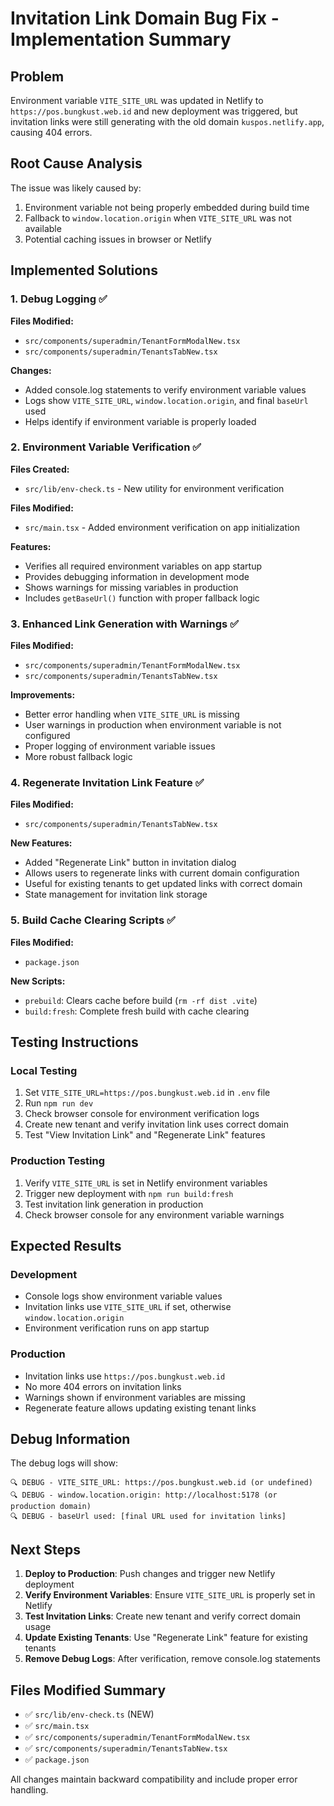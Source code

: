 # Invitation Link Domain Bug Fix - Implementation Summary

## Problem
Environment variable `VITE_SITE_URL` was updated in Netlify to `https://pos.bungkust.web.id` and new deployment was triggered, but invitation links were still generating with the old domain `kuspos.netlify.app`, causing 404 errors.

## Root Cause Analysis
The issue was likely caused by:
1. Environment variable not being properly embedded during build time
2. Fallback to `window.location.origin` when `VITE_SITE_URL` was not available
3. Potential caching issues in browser or Netlify

## Implemented Solutions

### 1. Debug Logging ✅
**Files Modified:**
- `src/components/superadmin/TenantFormModalNew.tsx`
- `src/components/superadmin/TenantsTabNew.tsx`

**Changes:**
- Added console.log statements to verify environment variable values
- Logs show `VITE_SITE_URL`, `window.location.origin`, and final `baseUrl` used
- Helps identify if environment variable is properly loaded

### 2. Environment Variable Verification ✅
**Files Created:**
- `src/lib/env-check.ts` - New utility for environment verification

**Files Modified:**
- `src/main.tsx` - Added environment verification on app initialization

**Features:**
- Verifies all required environment variables on app startup
- Provides debugging information in development mode
- Shows warnings for missing variables in production
- Includes `getBaseUrl()` function with proper fallback logic

### 3. Enhanced Link Generation with Warnings ✅
**Files Modified:**
- `src/components/superadmin/TenantFormModalNew.tsx`
- `src/components/superadmin/TenantsTabNew.tsx`

**Improvements:**
- Better error handling when `VITE_SITE_URL` is missing
- User warnings in production when environment variable is not configured
- Proper logging of environment variable issues
- More robust fallback logic

### 4. Regenerate Invitation Link Feature ✅
**Files Modified:**
- `src/components/superadmin/TenantsTabNew.tsx`

**New Features:**
- Added "Regenerate Link" button in invitation dialog
- Allows users to regenerate links with current domain configuration
- Useful for existing tenants to get updated links with correct domain
- State management for invitation link storage

### 5. Build Cache Clearing Scripts ✅
**Files Modified:**
- `package.json`

**New Scripts:**
- `prebuild`: Clears cache before build (`rm -rf dist .vite`)
- `build:fresh`: Complete fresh build with cache clearing

## Testing Instructions

### Local Testing
1. Set `VITE_SITE_URL=https://pos.bungkust.web.id` in `.env` file
2. Run `npm run dev`
3. Check browser console for environment verification logs
4. Create new tenant and verify invitation link uses correct domain
5. Test "View Invitation Link" and "Regenerate Link" features

### Production Testing
1. Verify `VITE_SITE_URL` is set in Netlify environment variables
2. Trigger new deployment with `npm run build:fresh`
3. Test invitation link generation in production
4. Check browser console for any environment variable warnings

## Expected Results

### Development
- Console logs show environment variable values
- Invitation links use `VITE_SITE_URL` if set, otherwise `window.location.origin`
- Environment verification runs on app startup

### Production
- Invitation links use `https://pos.bungkust.web.id`
- No more 404 errors on invitation links
- Warnings shown if environment variables are missing
- Regenerate feature allows updating existing tenant links

## Debug Information

The debug logs will show:
```
🔍 DEBUG - VITE_SITE_URL: https://pos.bungkust.web.id (or undefined)
🔍 DEBUG - window.location.origin: http://localhost:5178 (or production domain)
🔍 DEBUG - baseUrl used: [final URL used for invitation links]
```

## Next Steps

1. **Deploy to Production**: Push changes and trigger new Netlify deployment
2. **Verify Environment Variables**: Ensure `VITE_SITE_URL` is properly set in Netlify
3. **Test Invitation Links**: Create new tenant and verify correct domain usage
4. **Update Existing Tenants**: Use "Regenerate Link" feature for existing tenants
5. **Remove Debug Logs**: After verification, remove console.log statements

## Files Modified Summary

- ✅ `src/lib/env-check.ts` (NEW)
- ✅ `src/main.tsx`
- ✅ `src/components/superadmin/TenantFormModalNew.tsx`
- ✅ `src/components/superadmin/TenantsTabNew.tsx`
- ✅ `package.json`

All changes maintain backward compatibility and include proper error handling.
